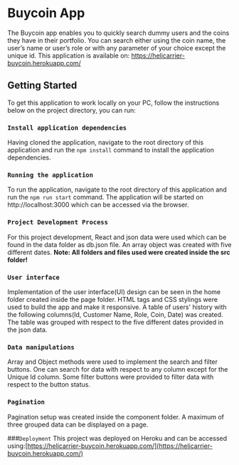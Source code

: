 # Buycoin App

The Buycoin app enables you to quickly search dummy users and the coins they have in their portfolio. You can search either using the coin name, the user’s name or user’s role or with any parameter of your choice except the unique id. This application is available on: https://helicarrier-buycoin.herokuapp.com/

## Getting  Started

To get this application to work locally on your PC, follow the instructions below on the project directory, you can run:

### `Install application dependencies`

Having cloned the application, navigate to the root directory of this application and run the `npm install` command to install the application dependencies.


### `Running the application`
To run the application, navigate to the root directory of this application and run the `npm run start`  command. The application will be started on http://localhost:3000 which can be accessed via the browser.


### `Project Development Process`
For this project development, React and json data were used which can be found in the data folder as db.json file. An array object was created with five different dates.
**Note: All folders and files used were created inside the src folder!**

### `User interface`
Implementation of the user interface(UI) design can be seen in the home folder created inside the page folder. HTML tags and CSS stylings were used to build the app and make it responsive. A table of users' history with the following columns(Id, Customer Name, Role, Coin, Date) was created. The table was grouped with respect to the five different dates provided in the json data.


### `Data manipulations`
Array and Object methods were used to implement the search and filter buttons. One can search for data with respect to any column except for the Unique Id column. Some filter buttons were provided to filter data with respect to the button status.

### `Pagination`
Pagination setup was created inside the component  folder. A maximum of three grouped data can be displayed on a page.

###`Deployment`
This project was deployed on Heroku and can be accessed using:[https://helicarrier-buycoin.herokuapp.com/](https://helicarrier-buycoin.herokuapp.com/)

